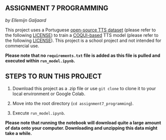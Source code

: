 ASSIGNMENT 7 PROGRAMMING
----------------------------
*by Ellemijn Galjaard*

This project uses a Portuguese [open-source TTS dataset](https://github.com/Edresson/TTS-Portuguese-Corpus) (please refer to the following [LICENSE](https://github.com/Edresson/TTS-Portuguese-Corpus/blob/master/LICENSE)) to train a [COQUI-based](https://github.com/coqui-ai/TTS) TTS model (please refer to the following [LICENSE](https://github.com/coqui-ai/TTS/blob/dev/LICENSE.txt)). This project is a school project and not intended for commercial use.

**Please note that no ``requirements.txt`` file is added as this file is pulled and executed within ``run_model.ipynb``.**

STEPS TO RUN THIS PROJECT
-----------------------------

1. Download this project as a .zip file or use ``git clone`` to clone it to your local environment or Google Colab.

2. Move into the root directory (``cd assignment7_programming``).

3. Execute ``run_model.ipynb``.

**Please note that running the notebook will download quite a large amount of data onto your computer. Downloading and unzipping this data might take a while.**


